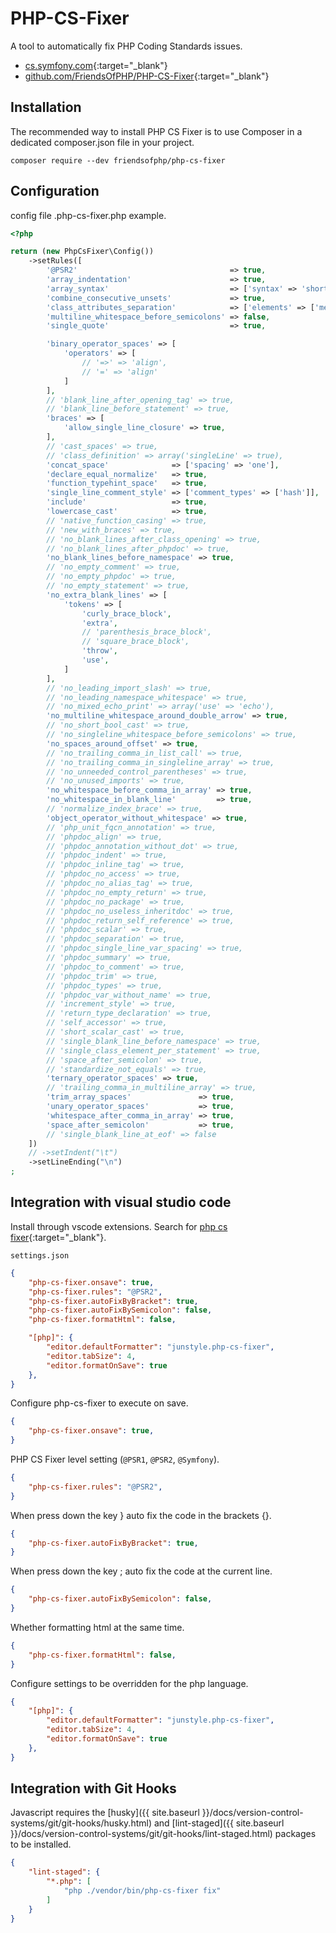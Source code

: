 # PHP-CS-Fixer

A tool to automatically fix PHP Coding Standards issues.

- [cs.symfony.com](https://cs.symfony.com/){:target="_blank"}
- [github.com/FriendsOfPHP/PHP-CS-Fixer](https://github.com/FriendsOfPHP/PHP-CS-Fixer){:target="_blank"}

## Installation

The recommended way to install PHP CS Fixer is to use Composer in a dedicated composer.json file in your project.

```shell
composer require --dev friendsofphp/php-cs-fixer
```

## Configuration

config file .php-cs-fixer.php example.

```php
<?php

return (new PhpCsFixer\Config())
    ->setRules([
        '@PSR2'                                  => true,
        'array_indentation'                      => true,
        'array_syntax'                           => ['syntax' => 'short'],
        'combine_consecutive_unsets'             => true,
        'class_attributes_separation'            => ['elements' => ['method' => 'one', ]],
        'multiline_whitespace_before_semicolons' => false,
        'single_quote'                           => true,

        'binary_operator_spaces' => [
            'operators' => [
                // '=>' => 'align',
                // '=' => 'align'
            ]
        ],
        // 'blank_line_after_opening_tag' => true,
        // 'blank_line_before_statement' => true,
        'braces' => [
            'allow_single_line_closure' => true,
        ],
        // 'cast_spaces' => true,
        // 'class_definition' => array('singleLine' => true),
        'concat_space'              => ['spacing' => 'one'],
        'declare_equal_normalize'   => true,
        'function_typehint_space'   => true,
        'single_line_comment_style' => ['comment_types' => ['hash']],
        'include'                   => true,
        'lowercase_cast'            => true,
        // 'native_function_casing' => true,
        // 'new_with_braces' => true,
        // 'no_blank_lines_after_class_opening' => true,
        // 'no_blank_lines_after_phpdoc' => true,
        'no_blank_lines_before_namespace' => true,
        // 'no_empty_comment' => true,
        // 'no_empty_phpdoc' => true,
        // 'no_empty_statement' => true,
        'no_extra_blank_lines' => [
            'tokens' => [
                'curly_brace_block',
                'extra',
                // 'parenthesis_brace_block',
                // 'square_brace_block',
                'throw',
                'use',
            ]
        ],
        // 'no_leading_import_slash' => true,
        // 'no_leading_namespace_whitespace' => true,
        // 'no_mixed_echo_print' => array('use' => 'echo'),
        'no_multiline_whitespace_around_double_arrow' => true,
        // 'no_short_bool_cast' => true,
        // 'no_singleline_whitespace_before_semicolons' => true,
        'no_spaces_around_offset' => true,
        // 'no_trailing_comma_in_list_call' => true,
        // 'no_trailing_comma_in_singleline_array' => true,
        // 'no_unneeded_control_parentheses' => true,
        // 'no_unused_imports' => true,
        'no_whitespace_before_comma_in_array' => true,
        'no_whitespace_in_blank_line'         => true,
        // 'normalize_index_brace' => true,
        'object_operator_without_whitespace' => true,
        // 'php_unit_fqcn_annotation' => true,
        // 'phpdoc_align' => true,
        // 'phpdoc_annotation_without_dot' => true,
        // 'phpdoc_indent' => true,
        // 'phpdoc_inline_tag' => true,
        // 'phpdoc_no_access' => true,
        // 'phpdoc_no_alias_tag' => true,
        // 'phpdoc_no_empty_return' => true,
        // 'phpdoc_no_package' => true,
        // 'phpdoc_no_useless_inheritdoc' => true,
        // 'phpdoc_return_self_reference' => true,
        // 'phpdoc_scalar' => true,
        // 'phpdoc_separation' => true,
        // 'phpdoc_single_line_var_spacing' => true,
        // 'phpdoc_summary' => true,
        // 'phpdoc_to_comment' => true,
        // 'phpdoc_trim' => true,
        // 'phpdoc_types' => true,
        // 'phpdoc_var_without_name' => true,
        // 'increment_style' => true,
        // 'return_type_declaration' => true,
        // 'self_accessor' => true,
        // 'short_scalar_cast' => true,
        // 'single_blank_line_before_namespace' => true,
        // 'single_class_element_per_statement' => true,
        // 'space_after_semicolon' => true,
        // 'standardize_not_equals' => true,
        'ternary_operator_spaces' => true,
        // 'trailing_comma_in_multiline_array' => true,
        'trim_array_spaces'               => true,
        'unary_operator_spaces'           => true,
        'whitespace_after_comma_in_array' => true,
        'space_after_semicolon'           => true,
        // 'single_blank_line_at_eof' => false
    ])
    // ->setIndent("\t")
    ->setLineEnding("\n")
;
```

## Integration with visual studio code

Install through vscode extensions. Search for [php cs fixer](https://marketplace.visualstudio.com/items?itemName=junstyle.php-cs-fixer){:target="_blank"}.

`settings.json`

```json
{
    "php-cs-fixer.onsave": true,
    "php-cs-fixer.rules": "@PSR2",
    "php-cs-fixer.autoFixByBracket": true,
    "php-cs-fixer.autoFixBySemicolon": false,
    "php-cs-fixer.formatHtml": false,

    "[php]": {
        "editor.defaultFormatter": "junstyle.php-cs-fixer",
        "editor.tabSize": 4,
        "editor.formatOnSave": true
    },
}
```

Configure php-cs-fixer to execute on save.

```json
{
    "php-cs-fixer.onsave": true,
}
```

PHP CS Fixer level setting (`@PSR1`, `@PSR2`, `@Symfony`).

```json
{
    "php-cs-fixer.rules": "@PSR2",
}
```

When press down the key } auto fix the code in the brackets {}.

```json
{
    "php-cs-fixer.autoFixByBracket": true,
}
```

When press down the key ; auto fix the code at the current line.

```json
{
    "php-cs-fixer.autoFixBySemicolon": false,
}
```

Whether formatting html at the same time.

```json
{
    "php-cs-fixer.formatHtml": false,
}
```

Configure settings to be overridden for the php language.

```json
{
    "[php]": {
        "editor.defaultFormatter": "junstyle.php-cs-fixer",
        "editor.tabSize": 4,
        "editor.formatOnSave": true
    },
}
```

## Integration with Git Hooks

Javascript requires the [husky]({{ site.baseurl }}/docs/version-control-systems/git/git-hooks/husky.html) and [lint-staged]({{ site.baseurl }}/docs/version-control-systems/git/git-hooks/lint-staged.html) packages to be installed.

```json
{
    "lint-staged": {
        "*.php": [
            "php ./vendor/bin/php-cs-fixer fix"
        ]
    }
}
```
